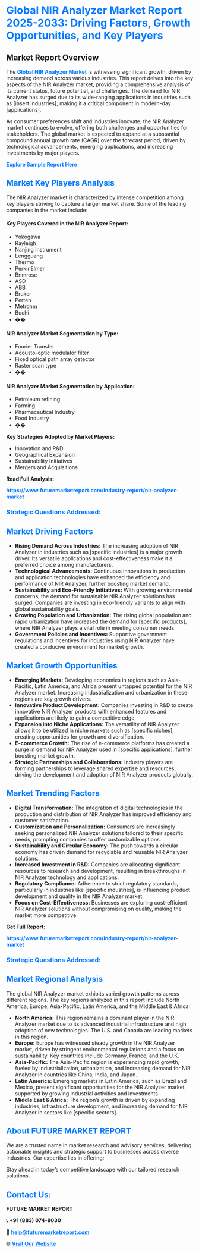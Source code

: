 <h1 style="color: #007BFF;">Global NIR Analyzer Market Report 2025-2033: Driving Factors, Growth Opportunities, and Key Players</h1>

<section id="overview">
<h2>Market Report Overview</h2>
<p>The <a href="https://www.futuremarketreport.com/industry-report/nir-analyzer-market" style="color: #007BFF; text-decoration: none;"><strong>Global NIR Analyzer Market</strong></a> is witnessing significant growth, driven by increasing demand across various industries. This report delves into the key aspects of the NIR Analyzer market, providing a comprehensive analysis of its current status, future potential, and challenges. The demand for NIR Analyzer has surged due to its wide-ranging applications in industries such as [insert industries], making it a critical component in modern-day [applications].</p>
<p>As consumer preferences shift and industries innovate, the NIR Analyzer market continues to evolve, offering both challenges and opportunities for stakeholders. The global market is expected to expand at a substantial compound annual growth rate (CAGR) over the forecast period, driven by technological advancements, emerging applications, and increasing investments by major players.</p>
</section>

<section id="overview">
<p><a href="https://www.futuremarketreport.com/request-sample/reportId=118487" style="color: #007BFF; text-decoration: none;"><strong>Explore Sample Report Here</strong></a></p>
</section>

<section id="key-players">
<h2 style="color: #007BFF;">Market Key Players Analysis</h2>
<p>The NIR Analyzer market is characterized by intense competition among key players striving to capture a larger market share. Some of the leading companies in the market include:</p>
<h4>Key Players Covered in the NIR Analyzer Report:</h4>
<ul><li>Yokogawa</li><li>Rayleigh</li><li>Nanjing Instrument</li><li>Lengguang</li><li>Thermo</li><li>PerkinElmer</li><li>Brimrose</li><li>ASD</li><li>ABB</li><li>Bruker</li><li>Perten</li><li>Metrohm</li><li>Buchi</li><li>��</li></ul>
<h4>NIR Analyzer Market Segmentation by Type:</h4>
<ul><li>Fourier Transfer</li><li>Acousto-optic modulator filter</li><li>Fixed optical path array detector</li><li>Raster scan type</li><li>��</li></ul>

<h4>NIR Analyzer Market Segmentation by Application:</h4>
<ul><li>Petroleum refining</li><li>Farming</li><li>Pharmaceutical Industry</li><li>Food Industry</li><li>��</li></ul>
<p><strong>Key Strategies Adopted by Market Players:</strong></p>
<ul>
<li>Innovation and R&D</li>
<li>Geographical Expansion</li>
<li>Sustainability Initiatives</li>
<li>Mergers and Acquisitions</li>
</ul>
</section>

<section>
<p><strong>Read Full Analysis: </strong></p><a href="https://www.futuremarketreport.com/industry-report/nir-analyzer-market" style="color: #007BFF; text-decoration: none;"><strong>https://www.futuremarketreport.com/industry-report/nir-analyzer-market</strong></a>
<h3 style="color: #007BFF;">Strategic Questions Addressed:</h3>
</section>

<section id="driving-factors">
<h2 style="color: #007BFF;">Market Driving Factors</h2>
<ul>
<li><strong>Rising Demand Across Industries:</strong> The increasing adoption of NIR Analyzer in industries such as [specific industries] is a major growth driver. Its versatile applications and cost-effectiveness make it a preferred choice among manufacturers.</li>
<li><strong>Technological Advancements:</strong> Continuous innovations in production and application technologies have enhanced the efficiency and performance of NIR Analyzer, further boosting market demand.</li>
<li><strong>Sustainability and Eco-Friendly Initiatives:</strong> With growing environmental concerns, the demand for sustainable NIR Analyzer solutions has surged. Companies are investing in eco-friendly variants to align with global sustainability goals.</li>
<li><strong>Growing Population and Urbanization:</strong> The rising global population and rapid urbanization have increased the demand for [specific products], where NIR Analyzer plays a vital role in meeting consumer needs.</li>
<li><strong>Government Policies and Incentives:</strong> Supportive government regulations and incentives for industries using NIR Analyzer have created a conducive environment for market growth.</li>
</ul>
</section>

<section id="growth-opportunities">
<h2 style="color: #007BFF;">Market Growth Opportunities</h2>
<ul>
<li><strong>Emerging Markets:</strong> Developing economies in regions such as Asia-Pacific, Latin America, and Africa present untapped potential for the NIR Analyzer market. Increasing industrialization and urbanization in these regions are key growth drivers.</li>
<li><strong>Innovative Product Development:</strong> Companies investing in R&D to create innovative NIR Analyzer products with enhanced features and applications are likely to gain a competitive edge.</li>
<li><strong>Expansion into Niche Applications:</strong> The versatility of NIR Analyzer allows it to be utilized in niche markets such as [specific niches], creating opportunities for growth and diversification.</li>
<li><strong>E-commerce Growth:</strong> The rise of e-commerce platforms has created a surge in demand for NIR Analyzer used in [specific applications], further boosting market growth.</li>
<li><strong>Strategic Partnerships and Collaborations:</strong> Industry players are forming partnerships to leverage shared expertise and resources, driving the development and adoption of NIR Analyzer products globally.</li>
</ul>
</section>

<section id="trending-factors">
<h2 style="color: #007BFF;">Market Trending Factors</h2>
<ul>
<li><strong>Digital Transformation:</strong> The integration of digital technologies in the production and distribution of NIR Analyzer has improved efficiency and customer satisfaction.</li>
<li><strong>Customization and Personalization:</strong> Consumers are increasingly seeking personalized NIR Analyzer solutions tailored to their specific needs, prompting companies to offer customizable options.</li>
<li><strong>Sustainability and Circular Economy:</strong> The push towards a circular economy has driven demand for recyclable and reusable NIR Analyzer solutions.</li>
<li><strong>Increased Investment in R&D:</strong> Companies are allocating significant resources to research and development, resulting in breakthroughs in NIR Analyzer technology and applications.</li>
<li><strong>Regulatory Compliance:</strong> Adherence to strict regulatory standards, particularly in industries like [specific industries], is influencing product development and quality in the NIR Analyzer market.</li>
<li><strong>Focus on Cost-Effectiveness:</strong> Businesses are exploring cost-efficient NIR Analyzer solutions without compromising on quality, making the market more competitive.</li>
</ul>
</section>

<section>
<p><strong>Get Full Report: </strong></p><a href="https://www.futuremarketreport.com/industry-report/nir-analyzer-market" style="color: #007BFF; text-decoration: none;"><strong>https://www.futuremarketreport.com/industry-report/nir-analyzer-market</strong></a>
<h3 style="color: #007BFF;">Strategic Questions Addressed:</h3>
</section>


<section id="regional-analysis">
<h2 style="color: #007BFF;">Market Regional Analysis</h2>
<p>The global NIR Analyzer market exhibits varied growth patterns across different regions. The key regions analyzed in this report include North America, Europe, Asia-Pacific, Latin America, and the Middle East & Africa:</p>
<ul>
<li><strong>North America:</strong> This region remains a dominant player in the NIR Analyzer market due to its advanced industrial infrastructure and high adoption of new technologies. The U.S. and Canada are leading markets in this region.</li>
<li><strong>Europe:</strong> Europe has witnessed steady growth in the NIR Analyzer market, driven by stringent environmental regulations and a focus on sustainability. Key countries include Germany, France, and the U.K.</li>
<li><strong>Asia-Pacific:</strong> The Asia-Pacific region is experiencing rapid growth, fueled by industrialization, urbanization, and increasing demand for NIR Analyzer in countries like China, India, and Japan.</li>
<li><strong>Latin America:</strong> Emerging markets in Latin America, such as Brazil and Mexico, present significant opportunities for the NIR Analyzer market, supported by growing industrial activities and investments.</li>
<li><strong>Middle East & Africa:</strong> The region’s growth is driven by expanding industries, infrastructure development, and increasing demand for NIR Analyzer in sectors like [specific sectors].</li>
</ul>
</section>

<footer>
<h2 style="color: #007BFF;">About FUTURE MARKET REPORT</h2>
<p>We are a trusted name in market research and advisory services, delivering actionable insights and strategic support to businesses across diverse industries. Our expertise lies in offering:</p>

<p>Stay ahead in today’s competitive landscape with our tailored research solutions.</p>

<h2 style="color: #007BFF;">Contact Us:</h2>
<p><strong>FUTURE MARKET REPORT</strong></p>
<p>📞 <strong>+91 (883) 074-8030</strong></p>
<p>📧 <strong><a href="mailto:help@futuremarketreport.com" style="color: #007BFF;">help@futuremarketreport.com</a></strong></p>
<p>🌐 <strong><a href="https://www.futuremarketreport.com/" style="color: #007BFF;">Visit Our Website</a></strong></p>
</footer>